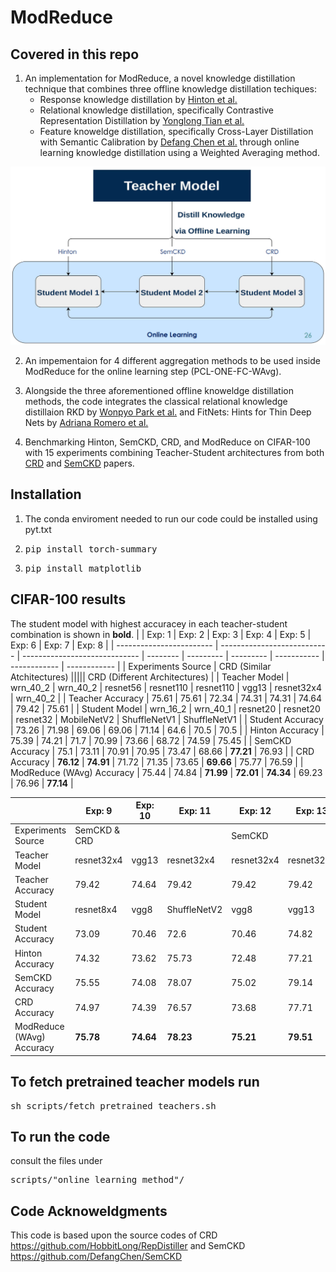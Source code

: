 # ModReduce
## Covered in this repo
1. An implementation for ModReduce, a novel knowledge distillation technique that combines three offline knowledge distillation techiques: 
   * Response knowledge distillation by [Hinton et al.](https://arxiv.org/abs/1503.02531)
   * Relational knowledge distillation, specifically Contrastive Representation Distillation by [Yonglong Tian et al.](https://arxiv.org/abs/1910.10699) 
   * Feature knoweldge distillation, specifically Cross-Layer Distillation with Semantic Calibration by [Defang Chen et al.](https://arxiv.org/abs/2012.03236v1)
through online learning knowledge distillation using a Weighted Averaging method. 

![Alt text](images/Architecture.png?raw=true "ModReduce Architecture")

2. An impementaion for 4 different aggregation methods to be used inside ModReduce for the online learning step (PCL-ONE-FC-WAvg).

3. Alongside the three aforementioned offline knoweldge distillation methods, the code integrates the classical relational knowledge distillaion RKD by [Wonpyo Park et al.](https://arxiv.org/abs/1904.05068) and FitNets: Hints for Thin Deep Nets by [Adriana Romero et al.](https://arxiv.org/abs/1412.6550)

4. Benchmarking Hinton, SemCKD, CRD, and ModReduce on CIFAR-100 with 15 experiments combining Teacher-Student architectures from both [CRD](https://arxiv.org/abs/1910.10699) and [SemCKD](https://arxiv.org/abs/2012.03236v1) papers.

## Installation
1. The conda enviroment needed to run our code could be installed using pyt.txt
2. <pre>pip install torch-summary</pre>
3. <pre>pip install matplotlib</pre>

## CIFAR-100 results
The student model with highest accuracey in each teacher-student combination is shown in **bold**.
|                          | Exp: 1                      | Exp: 2                        | Exp: 3   | Exp: 4    | Exp: 5    | Exp: 6      | Exp: 7       | Exp: 8       |
| ------------------------ | --------------------------- | ----------------------------- | -------- | --------- | --------- | ----------- | ------------ | ------------ |
| Experiments Source       | CRD (Similar Atchitectures)                                                                    ||||| CRD (Different Architectures)         |
| Teacher Model            | wrn\_40\_2      | wrn\_40\_2    | resnet56 | resnet110 | resnet110 | vgg13       | resnet32x4   | wrn\_40\_2   |
| Teacher Accuracy   | 75.61           | 75.61         | 72.34    | 74.31     | 74.31     | 74.64       | 79.42        | 75.61        |
| Student Model            | wrn\_16\_2      | wrn\_40\_1    | resnet20 | resnet20  | resnet32  | MobileNetV2 | ShuffleNetV1 | ShuffleNetV1 |
| Student Accuracy   | 73.26           | 71.98         | 69.06    | 69.06     | 71.14     | 64.6        | 70.5         | 70.5         |
| Hinton Accuracy    | 75.39           | 74.21         | 71.7     | 70.99     | 73.66     | 68.72       | 74.59        | 75.45        |
| SemCKD Accuracy    | 75.1            | 73.11         | 70.91    | 70.95     | 73.47     | 68.66       | **77.21**        | 76.93        |
| CRD Accuracy       | **76.12**           | **74.91**         | 71.72    | 71.35     | 73.65     | **69.66**       | 75.77        | 76.59        |
| ModReduce (WAvg) Accuracy | 75.44           | 74.84         | **71.99**    | **72.01**     | **74.34**     | 69.23       | 76.96        | **77.14**        |

|                          | Exp: 9       | Exp: 10 | Exp: 11      | Exp: 12    | Exp: 13    | Exp: 14      | Exp: 15     |
| ------------------------ | ------------ | ------- | ------------ | ---------- | ---------- | ------------ | ----------- |
| Experiments Source       | SemCKD & CRD                          ||| SemCKD  |
| Teacher Model            | resnet32x4   | vgg13   | resnet32x4   | resnet32x4 | resnet32x4 | vgg13        | wrn\_40\_2  |
| Teacher Accuracy   | 79.42        | 74.64   | 79.42        | 79.42      | 79.42      | 74.64        | 75.61       |
| Student Model            | resnet8x4    | vgg8    | ShuffleNetV2 | vgg8       | vgg13      | ShuffleNetV2 | MobileNetV2 |
| Student Accuracy   | 73.09        | 70.46   | 72.6         | 70.46      | 74.82      | 72.6         | 65.43       |
| Hinton Accuracy    | 74.32        | 73.62   | 75.73        | 72.48      | 77.21      | 75.89        | 69.02       |
| SemCKD Accuracy    | 75.55        | 74.08   | 78.07        | 75.02      | 79.14      | 76.24        | 69.77       |
| CRD Accuracy       | 74.97        | 74.39   | 76.57        | 73.68      | 77.71      | 76.26        | **70.13**       |
| ModReduce (WAvg) Accuracy | **75.78**        | **74.64**   | **78.23**        | **75.21**      | **79.51**      | **76.76**        | 69.37       |

## To fetch pretrained teacher models run
<pre>sh scripts/fetch_pretrained_teachers.sh</pre>

## To run the code 
consult the files under <pre>scripts/"online_learning_method"/</pre> 

## Code Acknoweldgments
This code is based upon the source codes of CRD https://github.com/HobbitLong/RepDistiller and SemCKD https://github.com/DefangChen/SemCKD
